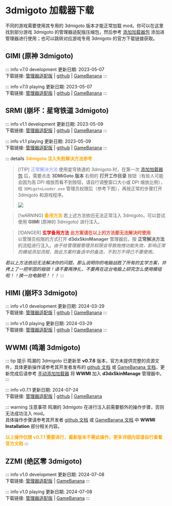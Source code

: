 # 3dmigoto 加载器下载

不同的游戏需要使用其专用的 3dmigoto 版本才能正常加载 mod。你可以在这里找到部分游戏 3dmigoto 的管理器适配版压缩包，然后参考 [添加加载器包](/help/tutorial-loader.html#添加加载器包) 添加进管理器进行使用；也可以跳转对应游戏专用 3dmigoto 的官方下载链接获取。

## GIMI (原神 3dmigoto)

::: info v7.0 development
更新日期: 2023-05-07<br/>
下载链接:
[管理器适配版](https://gitee.com/ticca/d3dx-skin-manage/releases/download/plugins/_v7.0_GIMI_development.7z) | 
[github](https://github.com/SilentNightSound/GI-Model-Importer/releases/download/v7.0/3dmigoto-GIMI-for-development.zip) | 
[GameBanana](https://gamebanana.com/dl/979015)
:::

::: info v7.0 playing
更新日期: 2023-05-07<br/>
下载链接:
[管理器适配版](https://gitee.com/ticca/d3dx-skin-manage/releases/download/plugins/_v7.0_GIMI_playing_mods.7z) | 
[github](https://github.com/SilentNightSound/GI-Model-Importer/releases/download/v7.0/3dmigoto-GIMI-for-playing-mods.zip) | 
[GameBanana](https://gamebanana.com/dl/979014)
:::

## SRMI (崩坏：星穹铁道 3dmigoto)
::: info v1.1 development
更新日期: 2023-05-09<br/>
下载链接:
[管理器适配版](https://gitee.com/ticca/d3dx-skin-manage/releases/download/plugins/_v1.1_SRMI_development.7z) | 
[github](https://github.com/SilentNightSound/SR-Model-Importer/releases/download/1.1/3dmigoto.SRMI.for.development.zip) | 
[GameBanana](https://gamebanana.com/dl/979321)
:::

::: info v1.1 playing
更新日期: 2023-05-09<br/>
下载链接:
[管理器适配版](https://gitee.com/ticca/d3dx-skin-manage/releases/download/plugins/_v1.1_SRMI_playing_mods.7z) | 
[github](https://github.com/SilentNightSound/SR-Model-Importer/releases/download/1.1/3dmigoto.SRMI.for.playing.mods.zip) | 
[GameBanana](https://gamebanana.com/dl/979320)
:::

::: details <b style="color: orange">3dmigoto 注入失败解决方法参考</b>
> [!TIP] <b style="color: #A8B1F4">正常解决方法</b>
> 使用星穹铁道的 3dmigoto 时，在第一次 [添加加载器包](/help/tutorial-loader.html#添加加载器包) 后，需要点击 **3DMiGoto 版本** 右侧的 **打开工作目录** 按钮<weaken>（有些人可能会因为高 DPI 缩放而看不到按钮，请自行调整窗口大小或 DPI 缩放比例）</weaken>，给 `3DMigotoLoader.exe` 管理员权限后<weaken>（参考下图）</weaken>，再按正常的步骤打开 3dmigoto 和游戏程序。
> 
> ![](/static/image/e0ba5fb4.png)

> [!wARNING] <b style="color: orange">备用方法</b>
> 若上述方法依旧无法正常注入 3dmigoto，可以尝试使用 **GIIMI** <weaken>(原神的 3dmigoto)</weaken> 进行注入。

> [!DANGER] <b style="color: #EE0000">玄学备用方法</b>
> <b style="color: #E74C3C">此方案请在以上的方法都无法解决时使用</b><br/>
> 以管理员权限的方式打开 **d3dxSkinManager** 管理器后，按 **正常解决方法** 的流程进行注入。<i><weaken>由于给管理器管理员权限会导致拖拽功能失效，影响正常的模组添加流程，故此方案时备选中的备选，不到万不得已不要使用。</weaken></i>

_<weaken>若以上方法依旧无法解决你的问题，那么说明你的电脑战胜了所有的玄学方案，并拷上了一把牢固的枷锁！请不要再挣扎，不要再在这台电脑上研究怎么使用模组啦！！换一台电脑吧！！！</weaken>_
:::

## HIMI (崩坏3 3dmigoto)

::: info v1.0 development
更新日期: 2024-03-29<br/>
下载链接:
[管理器适配版](https://gitee.com/ticca/d3dx-skin-manage/releases/download/plugins/_v1.0_HIMI_development.7z) | 
[github](https://github.com/SilentNightSound/HI-Model-Importer/blob/main/3dmigoto%20HIMI%20(for%20development).zip) | 
[GameBanana](https://gamebanana.com/dl/1161004)
:::

::: info v1.0 playing
更新日期: 2024-03-29<br/>
下载链接:
[管理器适配版](https://gitee.com/ticca/d3dx-skin-manage/releases/download/plugins/_v1.0_HIMI_playing_mods.7z) | 
[github](https://github.com/SilentNightSound/HI-Model-Importer/blob/main/3dmigoto%20HIMI%20(for%20playing%20mods).zip) | 
[GameBanana](https://gamebanana.com/dl/1161005)
:::

## WWMI (鸣潮 3dmigoto)

::: tip 提示
鸣潮的 3dmigoto 已更新至 **v0.7.6** 版本，官方未提供完整的资源文件，具体更新操作请参考其开发者发布的 [github 文档](https://github.com/SpectrumQT/WWMI) 或 [GameBanana 文档](https://gamebanana.com/tools/17252)，更新完成后请参考 [手动添加加载器](/help/tutorial-loader.html#手动添加加载器) 将 **WWMI** 加入 **d3dxSkinManage** 管理器中。
:::

::: info v0.7.1
更新日期: 2024-07-24<br/>
下载链接:
[管理器适配版](https://gitee.com/ticca/d3dx-skin-manage/releases/download/plugins/_v0.7.1_WWMI_3dmigoto.7z) | 
[github](https://github.com/SpectrumQT/WWMI/releases/download/v0.7.1/WWMI-v0.7.1.zip) | 
[GameBanana](https://gamebanana.com/dl/1242668)

::: warning 注意事项
鸣潮的 3dmigoto 在进行注入前需要额外的操作步骤，否则无法成功注入 mod。<br/>
具体操作步骤请参考其开发者 [github 文档](https://github.com/SpectrumQT/WWMI) 或 [GameBanana 文档](https://gamebanana.com/tools/17252) 中 **WWMI Installation** 部分相关内容。

<b style="color: orange">以上操作仅限 v0.7.1 需要进行，最新版本不需此操作，更多详细内容请自行查看官方文档</b>
:::

## ZZMI (绝区零 3dmigoto)

::: info v1.0 development
更新日期: 2024-07-08<br/>
下载链接:
[管理器适配版](https://gitee.com/ticca/d3dx-skin-manage/releases/download/plugins/_v1.0_ZZMI_development.7z) | 
[GameBanana](https://gamebanana.com/dl/1231726)
:::

::: info v1.0 playing
更新日期: 2024-07-08<br/>
下载链接:
[管理器适配版](https://gitee.com/ticca/d3dx-skin-manage/releases/download/plugins/_v1.0_ZZMI_playing_mods.7z) | 
[GameBanana](https://gamebanana.com/dl/1231724)
:::
